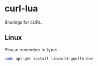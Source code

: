 # curl-lua
Bindings for cURL.

## Linux

Please remember to type:
```bash
sudo apt-get install libcurl4-gnutls-dev
```
